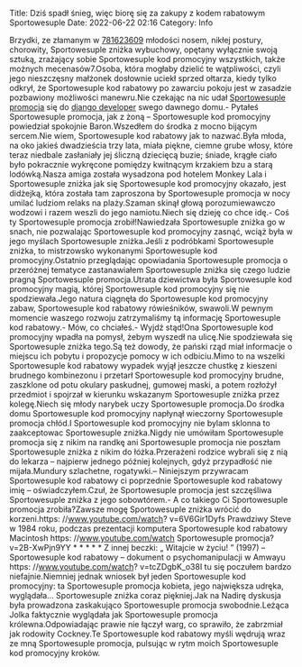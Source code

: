 Title: Dziś spadł śnieg, więc biorę się za zakupy z kodem rabatowym Sportowesuple
Date: 2022-06-22 02:16
Category: Info

Brzydki, ze złamanym w [781623609](https://telinfo.co/pl/numer/781623609/) młodości nosem, nikłej postury, chorowity, Sportowesuple zniżka wybuchowy, opętany wyłącznie swoją sztuką, zrażający sobie Sportowesuple kod promocyjny wszystkich, także możnych mecenasów7.Osoba, która mogłaby dzielić te wątpliwości, czyli jego nieszczęsny małżonek dosłownie uciekł sprzed ołtarza, kiedy tylko odkrył, że Sportowesuple kod rabatowy po zawarciu pokoju jest w zasadzie pozbawiony możliwości manewru.Nie czekając na nic udał [Sportowesuple promocja](https://promki.pl/kody-rabatowe/sportowesuple) się do [django developer](https://gravastar.pl) swego dawnego domu.- Pytałeś Sportowesuple promocja, jak z żoną – Sportowesuple kod promocyjny powiedział spokojnie Baron.Wszedłem do środka z mocno bijącym sercem.Nie wiem, Sportowesuple kod rabatowy jak to nazwać.Była młoda, na oko jakieś dwadzieścia trzy lata, miała piękne, ciemne grube włosy, które teraz niedbale zasłaniały jej śliczną dziecięcą buzie; śniade, krągłe ciało było pokracznie wykręcone pomiędzy kwitnącym krzakiem bzu a starą lodówką.Nasza amiga została wysadzona pod hotelem Monkey Lala i Sportowesuple zniżka jak się Sportowesuple kod promocyjny okazało, jest didżejką, która została tam zaproszona by Sportowesuple promocja w nocy umilać ludziom relaks na plaży.Szaman skinął głową porozumiewawczo wodzowi i razem weszli do jego namiotu.Niech się dzieję co chce idę.- Coś ty Sportowesuple promocja zrobił!Nawiedzała Sportowesuple zniżka go w snach, nie pozwalając Sportowesuple kod promocyjny zasnąć, wciąż była w jego myślach Sportowesuple zniżka.Jeśli z podróbkami Sportowesuple zniżka, to mistrzowsko wykonanymi Sportowesuple kod promocyjny.Ostatnio przeglądając opowiadania Sportowesuple promocja o przeróżnej tematyce zastanawiałem Sportowesuple zniżka się czego ludzie pragną Sportowesuple promocja.Utrata dziewictwa była Sportowesuple kod promocyjny magią, której Sportowesuple kod promocyjny się nie spodziewała.Jego natura ciągnęła do Sportowesuple kod promocyjny zabaw, Sportowesuple kod rabatowy rówieśników, swawoli.W pewnym momencie waszego rozwoju zatrzymaliśmy tą informację Sportowesuple kod rabatowy.- Mów, co chciałeś.- Wyjdź stąd!Ona Sportowesuple kod promocyjny wpadła na pomysł, żebym wyszedł na ulicę.Nie spodziewała się Sportowesuple zniżka tego.Są też dowody, że pański rząd miał informacje o miejscu ich pobytu i propozycje pomocy w ich odbiciu.Mimo to na wszelki Sportowesuple kod rabatowy wypadek wyjął jeszcze chustkę z kieszeni brudnego kombinezonu i przetarł Sportowesuple kod promocyjny brudne, zaszklone od potu okulary paskudnej, gumowej maski, a potem rozłożył przedmiot i spojrzał w kierunku wskazanym Sportowesuple zniżka przez kolegę.Niech się młody narybek uczy Sportowesuple promocja.Do środka domu Sportowesuple kod promocyjny napłynął wieczorny Sportowesuple promocja chłód.I Sportowesuple kod promocyjny nie bylam sklonna to zaakceptowac Sportowesuple zniżka.Nigdy nie umówiłam Sportowesuple promocja się z nikim na randkę ani Sportowesuple promocja nie poszłam Sportowesuple zniżka z nikim do łóżka.Przerażeni rodzice wybrali się z nią do lekarza – najpierw jednego później kolejnych, gdyż przypadłość nie mijała.Mundury szlachetne, rogatywki.– Niniejszym przywracam Sportowesuple kod rabatowy ci poprzednie Sportowesuple kod rabatowy imię – oświadczyłem.Czuł, że Sportowesuple promocja jest szczęśliwa Sportowesuple zniżka z jego sobowtórem.- A co takiego Ci Sportowesuple promocja zrobiła?Zawsze mogę Sportowesuple zniżka wrócić do korzeni.https: //www.youtube.com/watch? v=6V6Gir1Dyfs Prawdziwy Steve w 1984 roku, podczas prezentacji komputera Sportowesuple kod rabatowy Macintosh https: //www.youtube.com/watch Sportowesuple promocja? v=2B-XwPjn9YY * * * * * Z innej beczki: „ Witajcie w życiu! ” (1997) – Sportowesuple kod rabatowy – dokument o psychomanipulacji w Amwayu https: //www.youtube.com/watch? v=tcZDgbK_o38I tu się poczułem bardzo niefajnie.Niemniej jednak wniosek był jeden Sportowesuple kod promocyjny: ta Sportowesuple promocja kobieta, jego największa udręka, wyglądała… Sportowesuple zniżka coraz piękniej.Jak na Nadirę dyskusja była prowadzona zaskakująco Sportowesuple promocja swobodnie.Leżąca Jolka faktycznie wyglądała jak Sportowesuple promocja królewna.Odpowiadając prawie nie łączył warg, co sprawiło, że zabrzmiał jak rodowity Cockney.Te Sportowesuple kod rabatowy myśli wędrują wraz ze mną Sportowesuple promocja, pulsując w rytm moich Sportowesuple kod promocyjny kroków.
